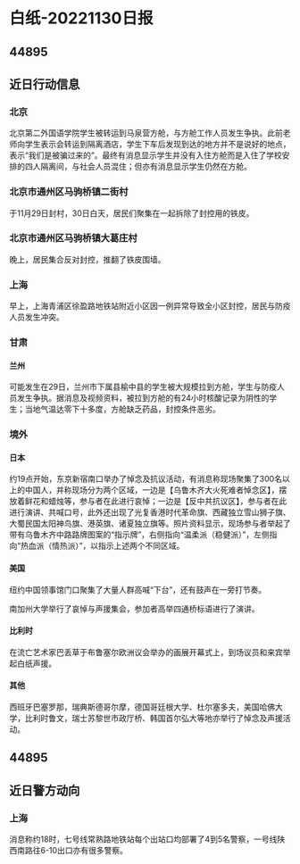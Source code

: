 # 白纸-20221130日报

## 44895

## 近日行动信息

### 北京

北京第二外国语学院学生被转运到马泉营方舱，与方舱工作人员发生争执。此前老师向学生表示会转运到隔离酒店，学生下车后发现到达的地方并不是说好的地点，表示“我们是被骗过来的”。最终有消息显示学生并没有入住方舱而是入住了学校安排的四人隔离间，与社会人员混住；但亦有消息显示学生仍然在方舱。

### 北京市通州区马驹桥镇二街村

于11月29日封村，30日白天，居民们聚集在一起拆除了封控用的铁皮。

### 北京市通州区马驹桥镇大葛庄村

晚上，居民集合反对封控，推翻了铁皮围墙。

### 上海

早上，上海青浦区徐盈路地铁站附近小区因一例异常导致全小区封控，居民与防疫人员发生冲突。

### 甘肃

#### 兰州

可能发生在29日，兰州市下属县榆中县的学生被大规模拉到方舱，学生与防疫人员发生争执。据消息及视频资料，被拉到方舱的有24小时核酸记录为阴性的学生；当地气温达零下十多度，方舱缺乏药品，封控条件恶劣。

### 境外

#### 日本

约19点开始，东京新宿南口举办了悼念及抗议活动，有消息称现场聚集了300名以上的中国人，并称现场分为两个区域，一边是【乌鲁木齐大火死难者悼念区】，摆放着鲜花和蜡烛等，参与者在此进行哀悼；一边是【反中共抗议区】，参与者在此进行演讲、共喊口号，此外还出现了光复香港时代革命旗、西藏独立雪山狮子旗、大蜀民国太阳神鸟旗、港英旗、诸夏独立旗等。照片资料显示，现场参与者举起了带有乌鲁木齐中路路牌图案的“指示牌”，右侧指向“温柔派（稳健派）”，左侧指向“热血派（情热派）”，以指示上述两个不同区域。

#### 美国

纽约中国领事馆门口聚集了大量人群高喊“下台”，还有鼓声在一旁打节奏。

南加州大学举行了哀悼与声援集会，参加者高举四通桥标语进行了演讲。

#### 比利时

在流亡艺术家巴丢草于布鲁塞尔欧洲议会举办的画展开幕式上，到场议员和来宾举起白纸声援。

#### 其他

西班牙巴塞罗那，瑞典斯德哥尔摩，德国哥廷根大学、杜尔塞多夫，美国哈佛大学，比利时鲁文，瑞士苏黎世市政厅桥、韩国首尔弘大等地亦举行了悼念及声援活动。

## 44895

## 近日警方动向

### 上海

消息称约18时，七号线常熟路地铁站每个出站口均部署了4到5名警察，一号线陕西南路往6-10出口亦有很多警察。